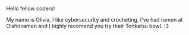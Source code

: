 Hello fellow coders!

My name is Olivia, I like cybersecurity and crocheting. I've had ramen at Oishii ramen and I highly recomend you try their Tonkatsu bowl. :3
